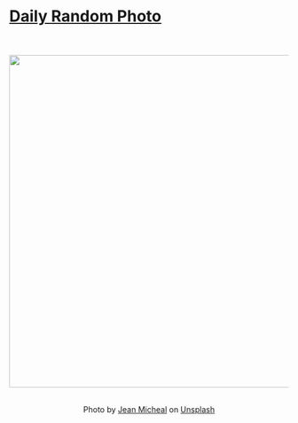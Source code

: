 # [Daily Random Photo](https://www.dailyrandomphoto.com/)

<div align="center">
  <br>
  <br>
  <a href="https://www.dailyrandomphoto.com/p/2021/2021-09-13/"><img src="https://images.unsplash.com/photo-1630146402809-7b64ce851ebc?crop=entropy&cs=tinysrgb&fit=max&fm=jpg&ixid=Mnw3NzUwOHwwfDF8cmFuZG9tfHx8fHx8fHx8MTYzMTQ5MjIyOA&ixlib=rb-1.2.1&q=80&w=1080" width="600px"></a>
  <br>
  <br>
  <p class="has-text-grey">Photo by <a href="https://unsplash.com/@jean_micheal?utm_source=Daily%20Random%20Photo&amp;utm_medium=referral" target="_blank" rel="noopener noreferrer">Jean Micheal</a> on <a href="https://unsplash.com/photos/XnsUaBXwR9I?utm_source=Daily%20Random%20Photo&amp;utm_medium=referral" target="_blank" rel="noopener noreferrer">Unsplash</a></p>
</div>
